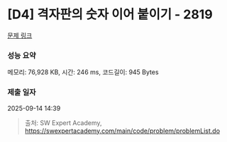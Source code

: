 # [D4] 격자판의 숫자 이어 붙이기 - 2819 

[문제 링크](https://swexpertacademy.com/main/code/problem/problemDetail.do?contestProbId=AV7I5fgqEogDFAXB) 

### 성능 요약

메모리: 76,928 KB, 시간: 246 ms, 코드길이: 945 Bytes

### 제출 일자

2025-09-14 14:39



> 출처: SW Expert Academy, https://swexpertacademy.com/main/code/problem/problemList.do